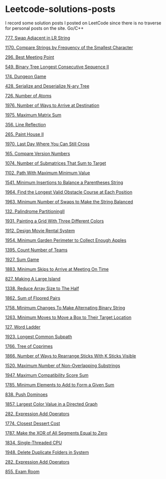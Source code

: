 # Leetcode-solutions-posts
I record some solution posts I posted on LeetCode since there is no traverse for personal posts on the site.
Go/C++

[777. Swap Adjacent in LR String](https://leetcode.com/problems/swap-adjacent-in-lr-string/discuss/1462315/C%2B%2B-two-pointers-O(n))

[1170. Compare Strings by Frequency of the Smallest Character](https://leetcode.com/problems/compare-strings-by-frequency-of-the-smallest-character/discuss/1462216/C%2B%2B-prefixsumbinary-index-tree)

[296. Best Meeting Point](https://leetcode.com/problems/best-meeting-point/discuss/1453136/C%2B%2B-intuitive-solution-O(m*n)t-%2B-O(m%2Bn))

[549. Binary Tree Longest Consecutive Sequence II](https://leetcode.com/problems/binary-tree-longest-consecutive-sequence-ii/discuss/1451192/C%2B%2B-one-pass-and-clean-and-concise)

[174. Dungeon Game](https://leetcode.com/problems/dungeon-game/discuss/1424765/C%2B%2B-Binary-Search-%2BDP)

[428. Serialize and Deserialize N-ary Tree](https://leetcode.com/problems/serialize-and-deserialize-n-ary-tree/discuss/1424509/C%2B%2B-recursive-clean-code)

[726. Number of Atoms](https://leetcode.com/problems/number-of-atoms/discuss/1424428/C%2B%2B-recursive-clean-code)

[1976. Number of Ways to Arrive at Destination](https://leetcode.com/problems/number-of-ways-to-arrive-at-destination/discuss/1417870/C%2B%2B-Dijkstra-%2B-DP)

[1975. Maximum Matrix Sum](https://leetcode.com/problems/maximum-matrix-sum/discuss/1417793/C%2B%2B-greed-count-number-of-negatives-and-zeros)

[356. Line Reflection](https://leetcode.com/problems/line-reflection/discuss/1414578/C%2B%2B-O(n)-hashmap)

[265. Paint House II](https://leetcode.com/problems/paint-house-ii/discuss/1406575/C%2B%2B-Bottom-UP-DP-O(n*k)time%2BO(1)space)

[1970. Last Day Where You Can Still Cross](https://leetcode.com/problems/last-day-where-you-can-still-cross/discuss/1406075/C%2B%2B-Binary-Search-%2B-BFSDFS-beats-100)

[165. Compare Version Numbers](https://leetcode.com/problems/compare-version-numbers/discuss/1398508/C%2B%2B-O(1)-space-solution)

[1074. Number of Submatrices That Sum to Target](https://leetcode.com/problems/number-of-submatrices-that-sum-to-target/discuss/1396403/C%2B%2B-beats-100-easyandcleanandconcise-128ms9MB)

[1102. Path With Maximum Minimum Value](https://leetcode.com/problems/path-with-maximum-minimum-value/discuss/1394320/C%2B%2B-Binary-Search-%2B-BFS)

[1541. Minimum Insertions to Balance a Parentheses String](https://leetcode.com/problems/minimum-insertions-to-balance-a-parentheses-string/discuss/1393498/C%2B%2B-O(n)timeandO(1)space)

[1964. Find the Longest Valid Obstacle Course at Each Position](https://leetcode.com/problems/find-the-longest-valid-obstacle-course-at-each-position/discuss/1390398/c-lis-clean-concise)

[1963. Minimum Number of Swaps to Make the String Balanced](https://leetcode.com/problems/minimum-number-of-swaps-to-make-the-string-balanced/discuss/1390434/c-math-clean-concise-no-stack-ono1)

[132. Palindrome PartitioningII](https://leetcode.com/problems/palindrome-partitioning-ii/discuss/1388676/C%2B%2B-intuitive-solution-expand-around-the-center-%2B-DP-O(n2))

[1931. Painting a Grid With Three Different Colors](https://leetcode.com/problems/painting-a-grid-with-three-different-colors/discuss/1333442/c-precompute-valid-pairsdp-beats-100-32ms67mb)

[1912. Design Movie Rental System](https://leetcode.com/problems/design-movie-rental-system/discuss/1300431/c-beats-100-timememory-cleaneasy)

[1954. Minimum Garden Perimeter to Collect Enough Apples](https://leetcode.com/problems/minimum-garden-perimeter-to-collect-enough-apples/discuss/1375422/golang-precomputebinary-search)

[1395. Count Number of Teams](https://leetcode.com/problems/count-number-of-teams/discuss/1381836/C%2B%2B-DP%2Bbinary-indexed-tree-O(nlogn))

[1927. Sum Game](https://leetcode.com/problems/sum-game/discuss/1329006/c-greedy)

[1883. Minimum Skips to Arrive at Meeting On Time](https://leetcode.com/problems/minimum-skips-to-arrive-at-meeting-on-time/discuss/1240727/c-1d-dp-with-bottom-up-beats-100-36ms85mb-cleanconcise)

[827. Making A Large Island](https://leetcode.com/problems/making-a-large-island/discuss/1377605/c-make-union-find-o1-total-omn)

[1338. Reduce Array Size to The Half](https://leetcode.com/problems/reduce-array-size-to-the-half/discuss/1320143/c-beats100-on-68ms)

[1862. Sum of Floored Pairs](https://leetcode.com/problems/sum-of-floored-pairs/discuss/1210067/binary-search-with-explanation)

[1758. Minimum Changes To Make Alternating Binary String](https://leetcode.com/problems/minimum-changes-to-make-alternating-binary-string/discuss/1091694/dp-greedy-solutions-time-on-space-o1-clean-and-concise)

[1263. Minimum Moves to Move a Box to Their Target Location](https://leetcode.com/problems/minimum-moves-to-move-a-box-to-their-target-location/discuss/1128447/Using-two-BFS%3A-beats-100-clean-and-easy-to-understand-with-explanation)

[127. Word Ladder](https://leetcode.com/problems/word-ladder/discuss/1384291/c-build-the-graph-with-indexes-and-do-bidirectional-bfs)

[1923. Longest Common Subpath](https://leetcode.com/problems/longest-common-subpath/discuss/1314738/a-naive-but-slow-solution)

[1766. Tree of Coprimes](https://leetcode.com/problems/tree-of-coprimes/discuss/1110477/dfs-using-depth-precompute-coprime-on)

[1866. Number of Ways to Rearrange Sticks With K Sticks Visible](https://leetcode.com/problems/number-of-ways-to-rearrange-sticks-with-k-sticks-visible/discuss/1211305/dp-clean-and-concise-with-explanation)

[1520. Maximum Number of Non-Overlapping Substrings](https://leetcode.com/problems/maximum-number-of-non-overlapping-substrings/discuss/1365104/c-recursion-dp-on)

[1947. Maximum Compatibility Score Sum](https://leetcode.com/problems/maximum-compatibility-score-sum/discuss/1360987/c-dpbitmask)

[1785. Minimum Elements to Add to Form a Given Sum](https://leetcode.com/problems/minimum-elements-to-add-to-form-a-given-sum/discuss/1097449/go-3-lines)

[838. Push Dominoes](https://leetcode.com/problems/push-dominoes/discuss/1353965/c-tow-pointers-ono1-clean)

[1857. Largest Color Value in a Directed Graph](https://leetcode.com/problems/largest-color-value-in-a-directed-graph/discuss/1198830/dfs-dp-easy-to-understand)

[282. Expression Add Operators](https://leetcode.com/problems/expression-add-operators/discuss/1238289/C%2B%2B-clean-and-concise-beats-98.28)

[1774. Closest Dessert Cost](https://leetcode.com/problems/closest-dessert-cost/discuss/1093264/go-beats-1004ms2mb-optimized-with-sorting-and-pruning-input-arrays)

[1787. Make the XOR of All Segments Equal to Zero](https://leetcode.com/problems/make-the-xor-of-all-segments-equal-to-zero/discuss/1097899/bottom-up-1d-dp-o10241024k-time-o1024-space-clean-with-detailed-explanation)

[1834. Single-Threaded CPU](https://leetcode.com/problems/single-threaded-cpu/discuss/1164062/use-priority-queue-as-given-principles-with-explanation)

[1948. Delete Duplicate Folders in System](https://leetcode.com/problems/delete-duplicate-folders-in-system/discuss/1360980/c-straight-forward-triehashmap)

[282. Expression Add Operators](https://leetcode.com/problems/expression-add-operators/discuss/1238293/Golang-beats-100-8ms)

[855. Exam Room](https://leetcode.com/problems/exam-room/discuss/1196481/C%2B%2B-treeset%2Bpriority_queue-beats-100)

[]()

[]()

[]()

